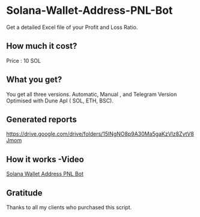 # Solana-Wallet-Address-PNL-Bot
Get  a detailed Excel file of your Profit and Loss Ratio.  

## How much it cost?

Price : 10 SOL

## What you get?
You get all three versions. Automatic, Manual , and Telegram Version Optimised with Dune ApI ( SOL, ETH, BSC).

## Generated reports 
https://drive.google.com/drive/folders/15INgNO8p9A30Ma5gaKzVlz8ZytV8Jmom

## How it works -Video
[Solana Wallet Address PNL Bot](https://www.youtube.com/watch?v=C4f4RA-mLbc&t=166s&ab_channel=HenryTirla)


## Gratitude


Thanks to all my clients who purchased this script.
